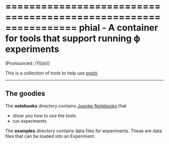 ================================================================
phial - A container for tools that support running ϕ experiments
================================================================

(Pronounced: /ˈfī(ə)l/)

This is a collection of tools to help use
[pyphi](https://pyphi.readthedocs.io/en/latest/ "Calculator for Phi as
described in Integration Information Theory 3.0")

-----------
The goodies
-----------

The **notebooks** directory contains
[Jupyter Notebooks](https://jupyter.org/ "Project Jupyter|Home") that
- show you how to use the tools
- run experiments

The **examples** directory contains data files for experiments. These
are data files that can be loaded into an Experiment.







